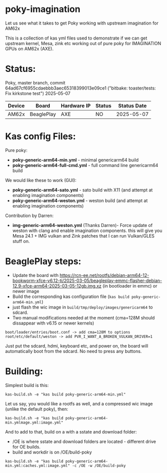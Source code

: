# poky-imagination
Let us see what it takes to get Poky working with upstream imagination for AM62x

This is a collection of kas yml files used to demonstrate if we can
get upstream kernel, Mesa, zink etc working out of pure poky for
IMAGINATION GPUs on AM62x (AXE).

# Status:

Poky, master branch, commit 64ad67cf6955cdaebbb3aec65318399013e09ce1
("bitbake: toaster/tests: Fix kirkstone test") 2025-05-07

| Device    | Board       | Hardware IP | Status   | Status Date |
| --------- | ----------- | ------------| -------- | ----------- |
| AM62x     | BeaglePlay  | AXE         | NO       | 2025-05-07 |


# Kas config Files:

Pure poky:

* **poky-generic-arm64-min.yml** - minimal genericarm64 build
* **poky-generic-arm64-full-cmd.yml** - full command line genericarm64 build

We would like these to work (GUI):

* **poky-generic-arm64-sato.yml** - sato build with X11 (and attempt at enabling imagination components)
* **poky-generic-arm64-weston.yml** - weston build (and attempt at enabling imagination components)

Contribution by Darren:

* **img-generic-arm64-weston.yml** (Thanks Darren)- Force update of
  weston with clang and enable imagination components. this will give
  you Mesa 24.1 + IMG vulkan and Zink patches that I can run Vulkan/GLES
  stuff on.


# BeaglePlay steps:

* Update the board with https://rcn-ee.net/rootfs/debian-arm64-12-bookworm-xfce-v6.12-ti/2025-03-05/beagleplay-emmc-flasher-debian-12.9-xfce-arm64-2025-03-05-12gb.img.xz (in bootloader in emmc) or newer image
* Build the corresponding kas configuration file (```kas build poky-generic-arm64-min.yml```)
* just flash the wic image in ```build/tmp/deploy/images/genericarm64``` to sdcard.
* Two manual modifications needed at the moment (cma=128M should dissappear with v6.15 or newer kernels)

```
boot/loader/entries/boot.conf -> add cma=128M to options
root/etc/default/weston -> add PVR_I_WANT_A_BROKEN_VULKAN_DRIVER=1
```

Just put the sdcard, hdmi, keyboard etc, and power on, the board will automatically
boot from the sdcard. No need to press any buttons.

# Building:

Simplest build is this:

```
kas-build.sh -e "kas build poky-generic-arm64-min.yml"
```

Let us say, you would like a rootfs as well, and a compressed wic image (unlike the default poky), then:

```
kas-build.sh -e "kas build poky-generic-arm64-min.ymlmage.yml:image.yml"
```

And to add to that, build on a with a sstate and download folder:

* /OE is where sstate and download folders are located - different drive for OE builds.
* build and workdir is on /OE/build-poky

```
kas-build.sh -e "kas build poky-generic-arm64-min.yml:caches.yml:image.yml" -c /OE -w /OE/build-poky
```
